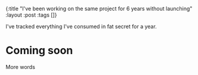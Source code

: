 {:title "I've been working on the same project for 6 years without launching" :layout :post :tags []}

I've tracked everything I've consumed in fat secret for a year.

# Coming soon

More words

